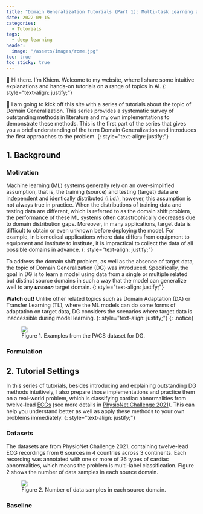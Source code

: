 ```yaml
---
title: "Domain Generalization Tutorials (Part 1): Multi-task Learning and Flat Minima Seeking"
date: 2022-09-15
categories: 
  - Tutorials
tags: 
  - deep learning
header: 
  image: "/assets/images/rome.jpg"
toc: true
toc_sticky: true
---
```


👋 Hi there. I'm Khiem. Welcome to my website, where I share some intuitive explanations and hands-on tutorials on a range of topics in AI. 
{: style="text-align: justify;"}

🚀 I am going to kick off this site with a series of tutorials about the topic of Domain Generalization. This series provides a systematic survey of outstanding methods in literature and my own implementations to demonstrate these methods. This is the first part of the series that gives you a brief understanding of the term Domain Generalization and introduces the first approaches to the problem. 
{: style="text-align: justify;"}

## 1. Background

### Motivation
Machine learning (ML) systems generally rely on an over-simplified assumption, that is, the training (source) and testing (target) data are independent and identically distributed (i.i.d.), however, this assumption is not always true in practice. When the distributions of training data and testing data are different, which is referred to as the domain shift problem, the performance of these ML systems often catastrophically decreases due to domain distribution gaps. Moreover, in many applications, target data is difficult to obtain or even unknown before deploying the model. For example, in biomedical applications where data differs from equipment to equipment and institute to institute, it is impractical to collect the data of all possible domains in advance. 
{: style="text-align: justify;"}

To address the domain shift problem, as well as the absence of target data, the topic of Domain Generalization (DG) was introduced. Specifically, the goal in DG is to learn a model using data from a single or multiple related but distinct source domains in such a way that the model can generalize well to any **_unseen_** target domain. 
{: style="text-align: justify;"}

**Watch out!** Unlike other related topics such as Domain Adaptation (DA) or Transfer Learning (TL), where the ML models can do some forms of adaptation on target data, DG considers the scenarios where target data is inaccessible during model learning. 
{: style="text-align: justify;"}
{: .notice}

<figure class="align-center">
  <img src="{{ site.url }}{{ site.baseurl }}/assets/images/domain-generalization/DG-DA.jpg">
  <figcaption>Figure 1. Examples from the PACS dataset for DG. </figcaption>
</figure>

### Formulation

## 2. Tutorial Settings
In this series of tutorials, besides introducing and explaining outstanding DG methods intuitively, I also prepare those implementations and practice them on a real-world problem, which is classifying cardiac abnormalities from twelve-lead [ECGs](https://en.wikipedia.org/wiki/Electrocardiography) (see more details in [PhysioNet Challenge 2021](https://moody-challenge.physionet.org/2021/)). This can help you understand better as well as apply these methods to your own problems immediately. 
{: style="text-align: justify;"}

### Datasets
The datasets are from PhysioNet Challenge 2021, containing twelve-lead ECG recordings from 6 sources in 4 countries across 3 continents. Each recording was annotated with one or more of 26 types of cardiac abnormalities, which means the problem is multi-label classification. Figure 2 shows the number of data samples in each source domain. 

<figure class="align-center">
  <img src="{{ site.url }}{{ site.baseurl }}/assets/images/domain-generalization/data-sources.jpg">
  <figcaption>Figure 2. Number of data samples in each source domain. </figcaption>
</figure>

### Baseline
